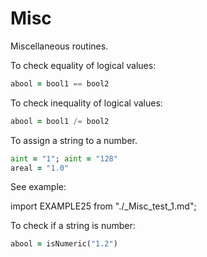 # Misc

Miscellaneous routines.

To check equality of logical values:

```fortran
abool = bool1 == bool2
```

To check inequality of logical values:

```fortran
abool = bool1 /= bool2
```

To assign a string to a number.

```fortran
aint = "1"; aint = "128"
areal = "1.0"
```

See example:

import EXAMPLE25 from "./_Misc_test_1.md";

<EXAMPLE25 />

To check if a string is number:

```fortran
abool = isNumeric("1.2")
```
